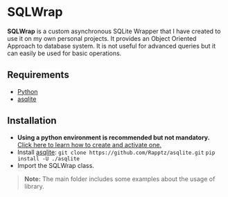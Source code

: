 # SQLWrap

**SQLWrap** is a custom asynchronous SQLite Wrapper that I have created to use it on my own personal projects. It provides an Object Oriented Approach to database system. It is not useful for advanced queries but it can easily be used for basic operations.

## Requirements
- [Python](https://www.python.org/downloads/)
- [asqlite](https://github.com/Rapptz/asqlite)

## Installation
- __Using a python environment is recommended but not mandatory.__ [Click here to learn how to create and activate one.](https://docs.python.org/3/tutorial/venv.html)
- Install [asqlite](https://github.com/Rapptz/asqlite):
 `git clone https://github.com/Rapptz/asqlite.git`
 `pip install -U ./asqlite`
- Import the SQLWrap class.

> **Note:** The main folder includes some examples about the usage of library.